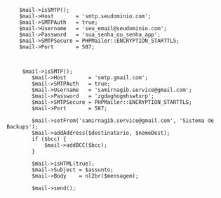         $mail->isSMTP();
        $mail->Host       = 'smtp.seudominio.com';
        $mail->SMTPAuth   = true;
        $mail->Username   = 'seu_email@seudominio.com';
        $mail->Password   = 'sua_senha_ou_senha_app';
        $mail->SMTPSecure = PHPMailer::ENCRYPTION_STARTTLS;
        $mail->Port       = 587;



         $mail->isSMTP();
            $mail->Host       = 'smtp.gmail.com';
            $mail->SMTPAuth   = true;
            $mail->Username   = 'samirnagib.service@gmail.com';
            $mail->Password   = 'zgdaghogmhswtxrp';
            $mail->SMTPSecure = PHPMailer::ENCRYPTION_STARTTLS;
            $mail->Port       = 587;

            $mail->setFrom('samirnagib.service@gmail.com', 'Sistema de Backups');
            $mail->addAddress($destinatario, $nomeDest);
            if ($bcc) {
                $mail->addBCC($bcc);
            }

            $mail->isHTML(true);
            $mail->Subject = $assunto;
            $mail->Body    = nl2br($mensagem);

            $mail->send();